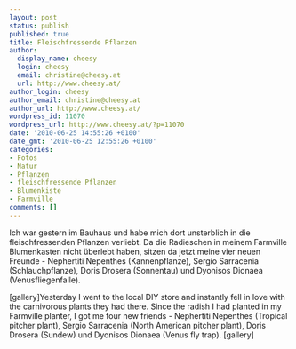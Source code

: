 ```yaml
---
layout: post
status: publish
published: true
title: Fleischfressende Pflanzen
author:
  display_name: cheesy
  login: cheesy
  email: christine@cheesy.at
  url: http://www.cheesy.at/
author_login: cheesy
author_email: christine@cheesy.at
author_url: http://www.cheesy.at/
wordpress_id: 11070
wordpress_url: http://www.cheesy.at/?p=11070
date: '2010-06-25 14:55:26 +0100'
date_gmt: '2010-06-25 12:55:26 +0100'
categories:
- Fotos
- Natur
- Pflanzen
- fleischfressende Pflanzen
- Blumenkiste
- Farmville
comments: []
---
```

<!--:de-->Ich war gestern im Bauhaus und habe mich dort unsterblich in die fleischfressenden Pflanzen verliebt. Da die Radieschen in meinem Farmville Blumenkasten nicht überlebt haben, sitzen da jetzt meine vier neuen Freunde - Nephertiti Nepenthes (Kannenpflanze), Sergio Sarracenia (Schlauchpflanze), Doris Drosera (Sonnentau) und Dyonisos Dionaea (Venusfliegenfalle).
[gallery]<!--:--><!--:en-->Yesterday I went to the local DIY store and instantly fell in love with the carnivorous plants they had there. Since the radish I had planted in my Farmville planter, I got me four new friends - Nephertiti Nepenthes (Tropical pitcher plant), Sergio Sarracenia (North American pitcher plant), Doris Drosera (Sundew) und Dyonisos Dionaea (Venus fly trap).
[gallery]<!--:-->
